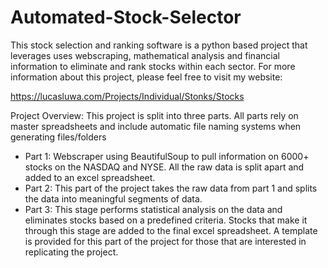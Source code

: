 # Automated-Stock-Selector

This stock selection and ranking software is a python based project that leverages uses webscraping, mathematical analysis and financial information to eliminate and rank stocks within each sector. For more information about this project, please feel free to visit my website:

https://lucasluwa.com/Projects/Individual/Stonks/Stocks

Project Overview:
This project is split into three parts. All parts rely on master spreadsheets and include automatic file naming systems when generating files/folders
- Part 1: Webscraper using BeautifulSoup to pull information on 6000+ stocks on the NASDAQ and NYSE. All the raw data is split apart and added to an excel spreadsheet. 
- Part 2: This part of the project takes the raw data from part 1 and splits the data into meaningful segments of data. 
- Part 3: This stage performs statistical analysis on the data and eliminates stocks based on a predefined criteria. Stocks that make it through this stage are added to the final excel spreadsheet. A template is provided for this part of the project for those that are interested in replicating the project.







